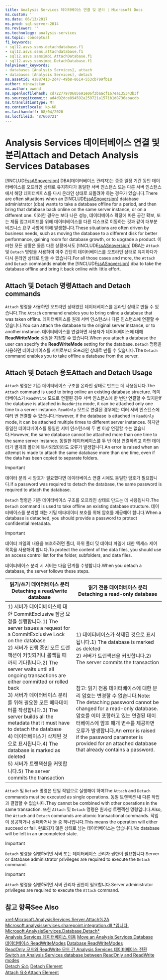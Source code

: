 ```yaml
---
title: Analysis Services 데이터베이스 연결 및 분리 | Microsoft Docs
ms.custom: ''
ms.date: 06/13/2017
ms.prod: sql-server-2014
ms.reviewer: ''
ms.technology: analysis-services
ms.topic: conceptual
f1_keywords:
- sql12.asvs.ssms.detachdatabase.f1
- sql12.asvs.ssms.attachdatabase.f1
- sql12.asvs.ssmsimbi.AttachDatabase.f1
- sql12.asvs.ssmsimbi.DetachDatabase.f1
helpviewer_keywords:
- databases [Analysis Services], attach
- databases [Analysis Services], detach
ms.assetid: 41887413-2d47-49b8-8614-553cb799fb18
author: minewiskan
ms.author: owend
ms.openlocfilehash: cd72277970605691e06f3baacf167ea135343b3f
ms.sourcegitcommit: ad4d92dce894592a259721a1571b1d8736abacdb
ms.translationtype: MT
ms.contentlocale: ko-KR
ms.lasthandoff: 08/04/2020
ms.locfileid: "87660721"
---
```

# <a name="attach-and-detach-analysis-services-databases"></a><span data-ttu-id="b06d5-102">Analysis Services 데이터베이스 연결 및 분리</span><span class="sxs-lookup"><span data-stu-id="b06d5-102">Attach and Detach Analysis Services Databases</span></span>
  <span data-ttu-id="b06d5-103">[!INCLUDE[ssASnoversion](../../includes/ssasnoversion-md.md)] DBA(데이터베이스 관리자)는 종종 일정 기간 동안 데이터베이스를 오프라인 상태로 유지하다가 동일한 서버 인스턴스 또는 다른 서버 인스턴스에서 해당 데이터베이스를 다시 온라인 상태로 되돌려야 하는 경우가 있습니다.</span><span class="sxs-lookup"><span data-stu-id="b06d5-103">There are often situations when an [!INCLUDE[ssASnoversion](../../includes/ssasnoversion-md.md)] database administrator (dba) wants to take a database offline for a period, and then bring that database back online on the same server instance, or on a different one.</span></span> <span data-ttu-id="b06d5-104">이러한 경우는 보다 나은 성능, 데이터베이스 확장에 따른 공간 확보, 또는 제품 업그레이드를 위해 데이터베이스를 다른 디스크로 이동하는 것과 같이 대부분 비즈니스 요구 사항에 의해 발생합니다.</span><span class="sxs-lookup"><span data-stu-id="b06d5-104">These situations are often driven by business needs, such as moving the database to a different disk for better performance, gaining room for database growth, or to upgrade a product.</span></span> <span data-ttu-id="b06d5-105">이러한 모든 상황은 물론 다른 상황에서도 [!INCLUDE[ssASnoversion](../../includes/ssasnoversion-md.md)] DBA는 `Attach` 및 `Detach` 명령을 사용하여 아주 간단히 데이터베이스를 오프라인 상태로 유지하다가 다시 온라인 상태로 만들 수 있습니다.</span><span class="sxs-lookup"><span data-stu-id="b06d5-105">For all those cases and more, the `Attach` and `Detach` commands enable the [!INCLUDE[ssASnoversion](../../includes/ssasnoversion-md.md)] dba to take the database offline and bring it back online with little effort.</span></span>  
  
## <a name="attach-and-detach-commands"></a><span data-ttu-id="b06d5-106">Attach 및 Detach 명령</span><span class="sxs-lookup"><span data-stu-id="b06d5-106">Attach and Detach commands</span></span>  
 <span data-ttu-id="b06d5-107">`Attach` 명령을 사용하면 오프라인 상태였던 데이터베이스를 온라인 상태로 만들 수 있습니다.</span><span class="sxs-lookup"><span data-stu-id="b06d5-107">The `Attach` command enables you to bring online a database that was taken offline.</span></span> <span data-ttu-id="b06d5-108">데이터베이스를 원래 서버 인스턴스나 다른 인스턴스에 연결할 수 있습니다.</span><span class="sxs-lookup"><span data-stu-id="b06d5-108">You can attach the database to the original server instance, or to another instance.</span></span> <span data-ttu-id="b06d5-109">데이터베이스를 연결하면 사용자가 데이터베이스에 대해 **ReadWriteMode** 설정을 지정할 수 있습니다.</span><span class="sxs-lookup"><span data-stu-id="b06d5-109">When you attach a database the user can specify the **ReadWriteMode** setting for the database.</span></span> <span data-ttu-id="b06d5-110">`Detach` 명령을 사용하면 데이터베이스를 서버로부터 오프라인 상태로 만들 수 있습니다.</span><span class="sxs-lookup"><span data-stu-id="b06d5-110">The `Detach` command enables you to take offline a database from the server.</span></span>  
  
## <a name="attach-and-detach-usage"></a><span data-ttu-id="b06d5-111">Attach 및 Detach 용도</span><span class="sxs-lookup"><span data-stu-id="b06d5-111">Attach and Detach Usage</span></span>  
 <span data-ttu-id="b06d5-112">`Attach` 명령은 기존 데이터베이스 구조를 온라인 상태로 만드는 데 사용됩니다.</span><span class="sxs-lookup"><span data-stu-id="b06d5-112">The `Attach` command is used to bring online an existing database structure.</span></span> <span data-ttu-id="b06d5-113">데이터베이스가 `ReadWrite` 모드로 연결된 경우 서버 인스턴스에 한 번만 연결할 수 있지만</span><span class="sxs-lookup"><span data-stu-id="b06d5-113">If the database is attached in `ReadWrite` mode, it can be attached only one time to a server instance.</span></span> <span data-ttu-id="b06d5-114">`ReadOnly` 모드로 연결된 경우에는 여러 서버 인스턴스에 여러 번 연결할 수 있습니다.</span><span class="sxs-lookup"><span data-stu-id="b06d5-114">However, if the database is attached in `ReadOnly` mode, it can be attached multiple times to different server instances.</span></span> <span data-ttu-id="b06d5-115">하지만 동일한 데이터베이스를 동일한 서버 인스턴스에 두 번 이상 연결할 수는 없습니다.</span><span class="sxs-lookup"><span data-stu-id="b06d5-115">However, the same database cannot be attached more than one time to the same server instance.</span></span> <span data-ttu-id="b06d5-116">동일한 데이터베이스를 두 번 이상 연결하려고 하면 데이터가 별개의 폴더에 복사되었더라도 오류가 발생합니다.</span><span class="sxs-lookup"><span data-stu-id="b06d5-116">An error is raised when an attempt is made to attach the same database more than one time, even if the data has been copied to separate folders.</span></span>  
  
> [!IMPORTANT]  
>  <span data-ttu-id="b06d5-117">데이터 분리 시 암호가 필요했다면 데이터베이스 연결 시에도 동일한 암호가 필요합니다.</span><span class="sxs-lookup"><span data-stu-id="b06d5-117">If a password was required to detach the database, the same password is required to attach the database.</span></span>  
  
 <span data-ttu-id="b06d5-118">`Detach` 명령은 기존 데이터베이스 구조를 오프라인 상태로 만드는 데 사용됩니다.</span><span class="sxs-lookup"><span data-stu-id="b06d5-118">The `Detach` command is used to take offline an existing database structure.</span></span> <span data-ttu-id="b06d5-119">데이터베이스를 분리할 때는 기밀 메타데이터 보호를 위해 암호를 제공해야 합니다.</span><span class="sxs-lookup"><span data-stu-id="b06d5-119">When a database is detached, you should provide a password to protect confidential metadata.</span></span>  
  
> [!IMPORTANT]  
>  <span data-ttu-id="b06d5-120">데이터 파일의 내용을 보호하려면 폴더, 하위 폴더 및 데이터 파일에 대한 액세스 제어 목록을 사용해야 합니다.</span><span class="sxs-lookup"><span data-stu-id="b06d5-120">To protect the content of the data files, you should use an access control list for the folder, subfolders, and data files.</span></span>  
  
 <span data-ttu-id="b06d5-121">데이터베이스 분리 시 서버는 다음 단계를 수행합니다.</span><span class="sxs-lookup"><span data-stu-id="b06d5-121">When you detach a database, the server follows these steps.</span></span>  
  
|<span data-ttu-id="b06d5-122">읽기/쓰기 데이터베이스 분리</span><span class="sxs-lookup"><span data-stu-id="b06d5-122">Detaching a read/write database</span></span>|<span data-ttu-id="b06d5-123">읽기 전용 데이터베이스 분리</span><span class="sxs-lookup"><span data-stu-id="b06d5-123">Detaching a read-only database</span></span>|  
|--------------------------------------|-------------------------------------|  
|<span data-ttu-id="b06d5-124">1) 서버가 데이터베이스에 대한 CommitExclusive 잠금 요청을 실행합니다.</span><span class="sxs-lookup"><span data-stu-id="b06d5-124">1) The server issues a request for a CommitExclusive Lock on the database</span></span><br /><span data-ttu-id="b06d5-125">2) 서버가 진행 중인 모든 트랜잭션이 커밋되거나 롤백될 때까지 기다립니다.</span><span class="sxs-lookup"><span data-stu-id="b06d5-125">2) The server waits until all ongoing transactions are either committed or rolled back</span></span><br /><span data-ttu-id="b06d5-126">3) 서버가 데이터베이스 분리를 위해 필요한 모든 메타데이터를 작성합니다.</span><span class="sxs-lookup"><span data-stu-id="b06d5-126">3) The server builds all the metadata that it must have to detach the database</span></span><br /><span data-ttu-id="b06d5-127">4) 데이터베이스가 삭제된 것으로 표시됩니다.</span><span class="sxs-lookup"><span data-stu-id="b06d5-127">4) The database is marked as deleted</span></span><br /><span data-ttu-id="b06d5-128">5) 서버가 트랜잭션을 커밋합니다.</span><span class="sxs-lookup"><span data-stu-id="b06d5-128">5) The server commits the transaction</span></span>|<span data-ttu-id="b06d5-129">1) 데이터베이스가 삭제된 것으로 표시됩니다.</span><span class="sxs-lookup"><span data-stu-id="b06d5-129">1) The database is marked as deleted</span></span><br /><span data-ttu-id="b06d5-130">2) 서버가 트랜잭션을 커밋합니다.</span><span class="sxs-lookup"><span data-stu-id="b06d5-130">2) The server commits the transaction</span></span><br /><br /> <br /><br /> <span data-ttu-id="b06d5-131">참고: 읽기 전용 데이터베이스에 대한 분리 암호는 변경할 수 없습니다.</span><span class="sxs-lookup"><span data-stu-id="b06d5-131">Note: The detaching password cannot be changed for a read-only database.</span></span> <span data-ttu-id="b06d5-132">암호를 이미 포함하고 있는 연결된 데이터베이스에 암호 매개 변수를 제공하면 오류가 발생합니다.</span><span class="sxs-lookup"><span data-stu-id="b06d5-132">An error is raised if the password parameter is provided for an attached database that already contains a password.</span></span>|  
  
 <span data-ttu-id="b06d5-133">`Attach` 및 `Detach` 명령은 단일 작업으로 실행해야 하며</span><span class="sxs-lookup"><span data-stu-id="b06d5-133">The `Attach` and `Detach` commands must be executed as single operations.</span></span> <span data-ttu-id="b06d5-134">동일 트랜잭션 내 다른 작업과 결합할 수 없습니다.</span><span class="sxs-lookup"><span data-stu-id="b06d5-134">They cannot be combined with other operations in the same transaction.</span></span> <span data-ttu-id="b06d5-135">또한 `Attach` 및 `Detach` 명령은 원자성 트랜잭션 명령입니다.</span><span class="sxs-lookup"><span data-stu-id="b06d5-135">Also, the `Attach` and `Detach` commands are atomic transactional commands.</span></span> <span data-ttu-id="b06d5-136">작업이 성공하거나 실패하거나 둘 중 하나입니다.</span><span class="sxs-lookup"><span data-stu-id="b06d5-136">This means the operation will either succeed or fail.</span></span> <span data-ttu-id="b06d5-137">완료되지 않은 상태로 남는 데이터베이스는 없습니다.</span><span class="sxs-lookup"><span data-stu-id="b06d5-137">No database will be left in an uncompleted state.</span></span>  
  
> [!IMPORTANT]  
>  <span data-ttu-id="b06d5-138">`Detach` 명령을 실행하려면 서버 또는 데이터베이스 관리자 권한이 필요합니다.</span><span class="sxs-lookup"><span data-stu-id="b06d5-138">Server or database administrator privileges are required to execute the `Detach` command.</span></span>  
  
> [!IMPORTANT]  
>  <span data-ttu-id="b06d5-139">`Attach` 명령을 실행하려면 서버 관리자 권한이 필요합니다.</span><span class="sxs-lookup"><span data-stu-id="b06d5-139">Server administrator privileges are required to execute the `Attach` command.</span></span>  
  
## <a name="see-also"></a><span data-ttu-id="b06d5-140">참고 항목</span><span class="sxs-lookup"><span data-stu-id="b06d5-140">See Also</span></span>  
 <xref:Microsoft.AnalysisServices.Server.Attach%2A>   
 <span data-ttu-id="b06d5-141">[Microsoft.analysisservices.sharepoint.integration.dll \*입니다.](/dotnet/api/microsoft.analysisservices.core.database.detach) </span><span class="sxs-lookup"><span data-stu-id="b06d5-141">[Microsoft.AnalysisServices.Database.Detach\*](/dotnet/api/microsoft.analysisservices.core.database.detach) </span></span>  
 <span data-ttu-id="b06d5-142">[Analysis Services 데이터베이스 이동](move-an-analysis-services-database.md) </span><span class="sxs-lookup"><span data-stu-id="b06d5-142">[Move an Analysis Services Database](move-an-analysis-services-database.md) </span></span>  
 <span data-ttu-id="b06d5-143">[데이터베이스 ReadWriteModes](database-readwritemodes.md) </span><span class="sxs-lookup"><span data-stu-id="b06d5-143">[Database ReadWriteModes](database-readwritemodes.md) </span></span>  
 <span data-ttu-id="b06d5-144">[ReadOnly 모드와 ReadWrite 모드 간 Analysis Services 데이터베이스 전환](switch-an-analysis-services-database-between-readonly-and-readwrite-modes.md) </span><span class="sxs-lookup"><span data-stu-id="b06d5-144">[Switch an Analysis Services database between ReadOnly and ReadWrite modes](switch-an-analysis-services-database-between-readonly-and-readwrite-modes.md) </span></span>  
 <span data-ttu-id="b06d5-145">[Detach 요소](https://docs.microsoft.com/bi-reference/xmla/xml-elements-commands/detach-element) </span><span class="sxs-lookup"><span data-stu-id="b06d5-145">[Detach Element](https://docs.microsoft.com/bi-reference/xmla/xml-elements-commands/detach-element) </span></span>  
 [<span data-ttu-id="b06d5-146">Attach 요소</span><span class="sxs-lookup"><span data-stu-id="b06d5-146">Attach Element</span></span>](https://docs.microsoft.com/bi-reference/xmla/xml-elements-commands/attach-element)  
  
  
